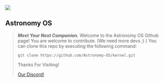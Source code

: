 ![](https://avatars2.githubusercontent.com/u/62805327?s=50)       

## Astronomy OS

> ***Meet Your Next Companion.***
> Welcome to the Astronomy OS Github page!
> You are welcome to contribute. (We need more devs ;) )
> You can clone this repo by executing the following command:
> 
> `git clone https://github.com/Astronomy-OS/kernel.git`
> 
> Thanks For Visiting!
> 
> [Our Discord!](https://discord.gg/XMVXdFz)



